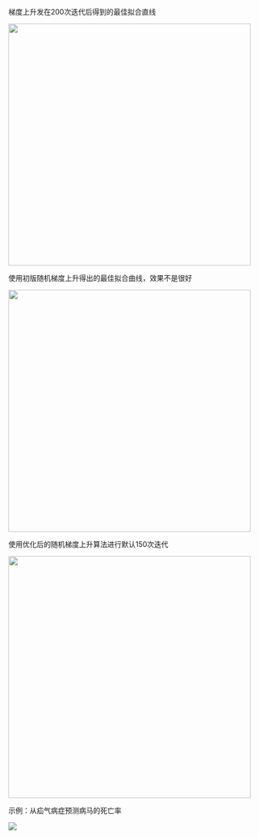 梯度上升发在200次迭代后得到的最佳拟合直线

<img src="http://pgmz9e1an.bkt.clouddn.com/lr50001.png" width="480"/>

使用初版随机梯度上升得出的最佳拟合曲线，效果不是很好

<img src="http://pgmz9e1an.bkt.clouddn.com/sto.png" width="480"/>

使用优化后的随机梯度上升算法进行默认150次迭代

<img src="http://pgmz9e1an.bkt.clouddn.com/sto1.png" width="480"/>


示例：从疝气病症预测病马的死亡率

<img src="http://pgmz9e1an.bkt.clouddn.com/2018-10-17_214940.png" />
